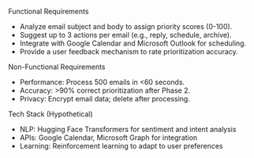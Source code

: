 Functional Requirements
- Analyze email subject and body to assign priority scores (0-100).
- Suggest up to 3 actions per email (e.g., reply, schedule, archive).
- Integrate with Google Calendar and Microsoft Outlook for scheduling.
- Provide a user feedback mechanism to rate prioritization accuracy.

Non-Functional Requirements
- Performance: Process 500 emails in <60 seconds.
- Accuracy: >90% correct prioritization after Phase 2.
- Privacy: Encrypt email data; delete after processing.

Tech Stack (Hypothetical)
- NLP: Hugging Face Transformers for sentiment and intent analysis
- APIs: Google Calendar, Microsoft Graph for integration
- Learning: Reinforcement learning to adapt to user preferences
